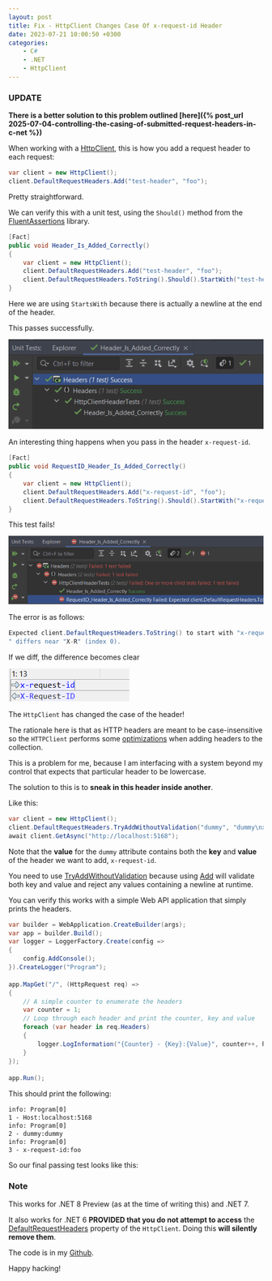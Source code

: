 ```yaml
---
layout: post
title: Fix - HttpClient Changes Case Of x-request-id Header
date: 2023-07-21 10:00:50 +0300
categories:
    - C#
    - .NET
    - HttpClient
---
```

### UPDATE

**There is a better solution to this problem outlined [here]({% post_url 2025-07-04-controlling-the-casing-of-submitted-request-headers-in-c-net %})**

When working with a [HttpClient](https://learn.microsoft.com/en-us/dotnet/api/system.net.http.httpclient?view=net-7.0), this is how you add a request header to each request:

```csharp
var client = new HttpClient();
client.DefaultRequestHeaders.Add("test-header", "foo");
```

Pretty straightforward.

We can verify this with a unit test, using the `Should()` method from the [FluentAssertions](https://fluentassertions.com/) library.


```csharp
[Fact]
public void Header_Is_Added_Correctly()
{
    var client = new HttpClient();
    client.DefaultRequestHeaders.Add("test-header", "foo");
    client.DefaultRequestHeaders.ToString().Should().StartWith("test-header: foo");
}
```

Here we are using `StartsWith` because there is actually a newline at the end of the header.

This passes successfully.

![](../images/2023/07/TestNormalHeader.png)

An interesting thing happens when you pass in the header `x-request-id`.

```csharp
[Fact]
public void RequestID_Header_Is_Added_Correctly()
{
    var client = new HttpClient();
    client.DefaultRequestHeaders.Add("x-request-id", "foo");
    client.DefaultRequestHeaders.ToString().Should().StartWith("x-request-id: foo");
}
```

This test fails!

![](../images/2023/07/TestDefaultHeader.png)

The error is as follows:

```csharp
Expected client.DefaultRequestHeaders.ToString() to start with "x-request-id: foo", but "X-Request-ID: foo
" differs near "X-R" (index 0).
```

If we diff, the difference becomes clear

![](../images/2023/07/Diff.png)

The `HttpClient` has changed the case of the header!

The rationale here is that as HTTP headers are meant to be case-insensitive so the `HTTPClient` performs some [optimizations](https://github.com/microsoft/referencesource/blob/master/System/net/System/Net/Http/Headers/HttpHeaders.cs) when adding headers to the collection.


This is a problem for me, because I am interfacing with a system beyond my control that expects that particular header to be lowercase.

The solution to this is to **sneak in this header inside another**.

Like this:

```csharp
var client = new HttpClient();
client.DefaultRequestHeaders.TryAddWithoutValidation("dummy", "dummy\nx-request-id: foo");
await client.GetAsync("http://localhost:5168");
```

Note that the **value** for the `dummy` attribute contains both the **key** and **value** of the header we want to add, `x-request-id`.

You need to use [TryAddWithoutValidation](https://learn.microsoft.com/en-us/dotnet/api/system.net.http.headers.httpheaders.tryaddwithoutvalidation?view=net-7.0) because using [Add](https://learn.microsoft.com/en-us/dotnet/api/system.net.http.headers.httpheaders.add?view=net-7.0) will validate both key and value and reject any values containing a newline at runtime.

You can verify this works with a simple Web API application that simply prints the headers.


```csharp
var builder = WebApplication.CreateBuilder(args);
var app = builder.Build();
var logger = LoggerFactory.Create(config =>
{
    config.AddConsole();
}).CreateLogger("Program");

app.MapGet("/", (HttpRequest req) =>
{
    // A simple counter to enumerate the headers
    var counter = 1;
    // Loop through each header and print the counter, key and value
    foreach (var header in req.Headers)
    {
        logger.LogInformation("{Counter} - {Key}:{Value}", counter++, header.Key, header.Value);
    }
});

app.Run();
```

This should print the following:

```plaintext
info: Program[0]
1 - Host:localhost:5168
info: Program[0]
2 - dummy:dummy
info: Program[0]
3 - x-request-id:foo
```

So our final passing test looks like this:

### Note

This works for .NET 8 Preview (as at the time of writing this) and .NET 7.

It also works for .NET 6 **PROVIDED that you do not attempt to access** the [DefaultRequestHeaders](https://learn.microsoft.com/en-us/uwp/api/windows.web.http.httpclient.defaultrequestheaders?view=winrt-22621) property of the `HttpClient`. Doing this **will silently remove them**.

The code is in my [Github](https://github.com/conradakunga/BlogCode/tree/master/2023-07-22%20-%20Request%20Headers).

Happy hacking!